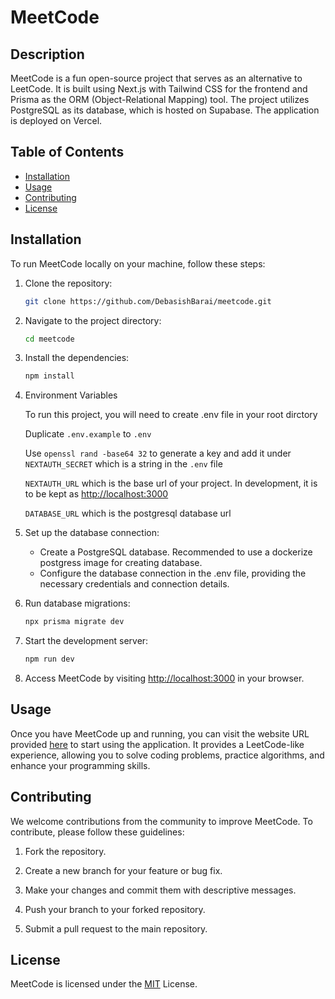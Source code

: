 # MeetCode

## Description

MeetCode is a fun open-source project that serves as an alternative to LeetCode. It is built using Next.js with Tailwind CSS for the frontend and Prisma as the ORM (Object-Relational Mapping) tool. The project utilizes PostgreSQL as its database, which is hosted on Supabase. The application is deployed on Vercel.

## Table of Contents

- [Installation](#installation)
- [Usage](#usage)
- [Contributing](#contributing)
- [License](#license)

## Installation

To run MeetCode locally on your machine, follow these steps:

1. Clone the repository:

   ```bash
   git clone https://github.com/DebasishBarai/meetcode.git
   ```

2. Navigate to the project directory:

   ```bash
   cd meetcode
   ```

3. Install the dependencies:

   ```bash
   npm install
   ```

4. Environment Variables

   To run this project, you will need to create .env file in your root dirctory

   Duplicate `.env.example` to `.env`

   Use `openssl rand -base64 32` to generate a key and add it under `NEXTAUTH_SECRET` which is a string in the `.env` file

   `NEXTAUTH_URL` which is the base url of your project. In development, it is to be kept as [http://localhost:3000](http://localhost:3000)

   `DATABASE_URL` which is the postgresql database url

5. Set up the database connection:

   - Create a PostgreSQL database. Recommended to use a dockerize postgress image for creating database.
   - Configure the database connection in the .env file, providing the necessary credentials and connection details.

6. Run database migrations:

   ```bash
   npx prisma migrate dev
   ```

7. Start the development server:

   ```bash
   npm run dev
   ```

8. Access MeetCode by visiting [http://localhost:3000](http://localhost:3000) in your browser.

## Usage

Once you have MeetCode up and running, you can visit the website URL provided [here](https://meetcode.vercel.app/) to start using the application. It provides a LeetCode-like experience, allowing you to solve coding problems, practice algorithms, and enhance your programming skills.

## Contributing

We welcome contributions from the community to improve MeetCode. To contribute, please follow these guidelines:

1.  Fork the repository.

2.  Create a new branch for your feature or bug fix.

3.  Make your changes and commit them with descriptive messages.

4.  Push your branch to your forked repository.

5.  Submit a pull request to the main repository.

## License

MeetCode is licensed under the [MIT](https://choosealicense.com/licenses/mit/) License.
